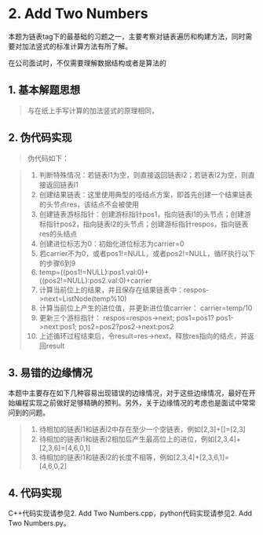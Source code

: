 # 2. Add Two Numbers

  本题为链表tag下的最基础的习题之一，主要考察对链表遍历和构建方法，同时需要对加法竖式的标准计算方法有所了解。
  
  在公司面试时，不仅需要理解数据结构或者是算法的
  
  ## 1. 基本解题思想
  > 与在纸上手写计算的加法竖式的原理相同，
  
  
  ## 2. 伪代码实现
  > 伪代码如下：

  > 1. 判断特殊情况：若链表l1为空，则直接返回链表l2；若链表l2为空，则直接返回链表l1
  > 2. 创建结果链表：这里使用典型的哑结点方案，即首先创建一个结果链表的头节点res，该结点不会被使用
  > 3. 创建链表游标指针：创建游标指针pos1，指向链表l1的头节点；创建游标指针pos2，指向链表l2的头节点；创建游标指针respos，指向链表res的头结点
  > 4. 创建进位标志为0：初始化进位标志为carrier=0
  > 5. 若carrier不为0，或者pos1!=NULL，或者pos2!=NULL，循环执行以下的步骤6到9
  > 6. temp=((pos1!=NULL):pos1.val:0)+((pos2!=NULL):pos2.val:0)+carrier
  > 7. 计算当前位上的结果，并且保存在结果链表中：respos->next=ListNode(temp%10)
  > 8. 计算当前位上产生的进位值，并更新进位值carrier： carrier=temp/10
  > 9. 更新三个游标指针： respos=respos->next; pos1=pos1? pos1->next:pos1; pos2=pos2?pos2->next:pos2
  > 9. 上述循环过程结束后，令result=res->next，释放res指向的结点，并返回result
  
  
  ## 3. 易错的边缘情况
  本题中主要存在如下几种容易出现错误的边缘情况，对于这些边缘情况，最好在开始编程实现之前做好足够精确的预判。另外，关于边缘情况的考虑也是面试中常常问到的问题。
  
  > 1. 待相加的链表l1和链表l2中存在至少一个空链表，例如\[2,3]+\[]=\[2,3]
  > 2. 待相加的链表l1和链表l2相加后产生最高位上的进位，例如\[2,3,4]+\[2,3,6]=\[4,6,0,1]
  > 3. 待相加的链表l1和链表l2的长度不相等，例如\[2,3,4]+\[2,3,6,1]=\[4,6,0,2]
  
  ## 4. 代码实现
  C++代码实现请参见2. Add Two Numbers.cpp，python代码实现请参见2. Add Two Numbers.py。

